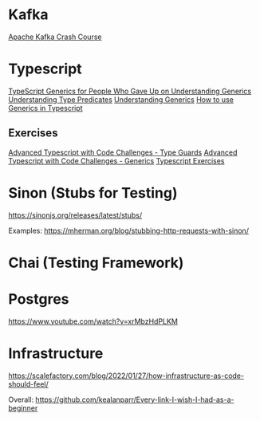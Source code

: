 # Kafka
[Apache Kafka Crash Course](https://www.youtube.com/watch?v=R873BlNVUB4)

# Typescript
[TypeScript Generics for People Who Gave Up on Understanding Generics](https://ts.chibicode.com/generics)
[Understanding Type Predicates](https://dev.to/daveturissini/aha-understanding-typescript-s-type-predicates-40ha)
[Understanding Generics](https://blog.bitsrc.io/understanding-generics-in-typescript-1c041dc37569)
[How to use Generics in Typescript](https://www.digitalocean.com/community/tutorials/how-to-use-generics-in-typescript)

## Exercises
[Advanced Typescript with Code Challenges - Type Guards](https://javascript.plainenglish.io/advanced-typescript-with-code-challenges-type-guards-a5b24bb6d46b)
[Advanced Typescript with Code Challenges - Generics](https://javascript.plainenglish.io/advanced-typescript-generics-1b30d6b5dd49)
[Typescript Exercises](https://typescript-exercises.github.io/)

# Sinon (Stubs for Testing)
https://sinonjs.org/releases/latest/stubs/

Examples:
https://mherman.org/blog/stubbing-http-requests-with-sinon/


# Chai (Testing Framework)

# Postgres

https://www.youtube.com/watch?v=xrMbzHdPLKM

# Infrastructure 
https://scalefactory.com/blog/2022/01/27/how-infrastructure-as-code-should-feel/

Overall:
https://github.com/kealanparr/Every-link-I-wish-I-had-as-a-beginner
